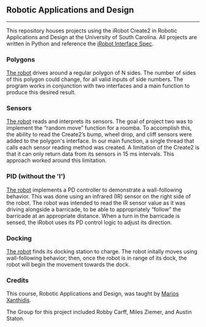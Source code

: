 ## Robotic Applications and Design 
---
This repository houses projects using the iRobot Create2 in Robotic Applications and Design at the University of South Carolina.
All projects are written in Python and reference the [iRobot Interface Spec](https://www.irobotweb.com/~/media/MainSite/PDFs/About/STEM/Create/iRobot_Roomba_600_Open_Interface_Spec.pdf?la=en).

### Polygons
[The robot](https://drive.google.com/file/d/1qV1KdgdLvN7GdSB7fDuzNeR2KqT55yui/view) drives around a regular polygon of N sides. The number of sides of this polygon could change, for all valid inputs of
side numbers. The program works in conjunction with two interfaces and a main function to produce this desired result.

### Sensors
[The robot](https://drive.google.com/file/d/17pS6uIGC5stqJetbmv9jQ1DKY17KgW3i/view) reads and interprets its sensors. The goal of project two was to implement the “random move” function for a roomba. To accomplish this, the ability to read the Create2’s bump, wheel drop, and cliff sensors were added to the polygon's interface. In our main function, a single thread that calls each sensor reading method was created. A limitation of the Create2 is that it can only return data from its sensors in 15 ms intervals. This approach worked around this limitation.

### PID (without the 'I')
[The robot](https://drive.google.com/file/d/1RzoDoG3izRddcIuEF-j1B52c0YjJthWL/view) implements a PD controller to demonstrate a wall-following behavior. This was done using an infrared (IR) sensor on the right side of the robot. The robot was
intended to read the IR sensor value as it was driving alongside a barricade, to be able to appropriately “follow” the barricade at an appropriate distance. When a turn in the barricade is sensed, the iRobot uses its PD control logic to adjust its direction.

### Docking
[The robot](https://drive.google.com/file/d/1EhvBXYeJgKimL22GS0Wtsyu0TkXgzaNn/view) finds its docking station to charge. The robot initally moves using wall-following behavior; then, once the robot is in range of its dock, the robot will begin the movement towards the dock. 

### Credits
This course, Robotic Applications and Design, was taught by [Marios Xanthidis](https://sites.google.com/view/mariosx).

The Group for this project included Robby Carff, Miles Ziemer, and Austin Staton.
